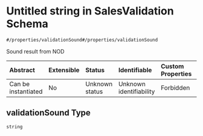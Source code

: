 # Untitled string in SalesValidation Schema

```txt
#/properties/validationSound#/properties/validationSound
```

Sound result from NOD

| Abstract            | Extensible | Status         | Identifiable            | Custom Properties | Additional Properties | Access Restrictions | Defined In                                                                                                 |
| :------------------ | :--------- | :------------- | :---------------------- | :---------------- | :-------------------- | :------------------ | :--------------------------------------------------------------------------------------------------------- |
| Can be instantiated | No         | Unknown status | Unknown identifiability | Forbidden         | Allowed               | none                | [sales-validation.json*](../../schema/proprietary-extensions/sales-validation.json "open original schema") |

## validationSound Type

`string`
